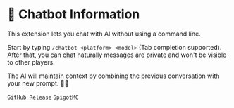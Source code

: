 # 💬 Chatbot Information

This extension lets you chat with AI without using a command line.

Start by typing `/chatbot <platform> <model>` (Tab completion supported).  
After that, you can chat naturally messages are private and won't be visible to other players.

The AI will maintain context by combining the previous conversation with your new prompt. 🤖✨

[`GitHub Release`](https://github.com/MCEngine-Extension/artificialintelligence-addon-chatbot/releases)
[`SpigotMC`](https://www.spigotmc.org/resources/artificialintelligence-addon-chatbot.124933/)
